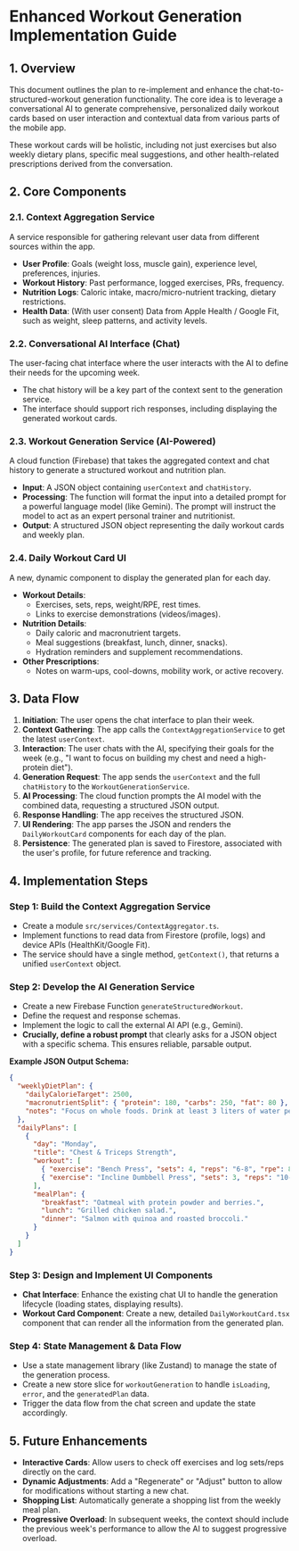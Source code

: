 # Enhanced Workout Generation Implementation Guide

## 1. Overview

This document outlines the plan to re-implement and enhance the chat-to-structured-workout generation functionality. The core idea is to leverage a conversational AI to generate comprehensive, personalized daily workout cards based on user interaction and contextual data from various parts of the mobile app.

These workout cards will be holistic, including not just exercises but also weekly dietary plans, specific meal suggestions, and other health-related prescriptions derived from the conversation.

## 2. Core Components

### 2.1. Context Aggregation Service

A service responsible for gathering relevant user data from different sources within the app.

-   **User Profile**: Goals (weight loss, muscle gain), experience level, preferences, injuries.
-   **Workout History**: Past performance, logged exercises, PRs, frequency.
-   **Nutrition Logs**: Caloric intake, macro/micro-nutrient tracking, dietary restrictions.
-   **Health Data**: (With user consent) Data from Apple Health / Google Fit, such as weight, sleep patterns, and activity levels.

### 2.2. Conversational AI Interface (Chat)

The user-facing chat interface where the user interacts with the AI to define their needs for the upcoming week.

-   The chat history will be a key part of the context sent to the generation service.
-   The interface should support rich responses, including displaying the generated workout cards.

### 2.3. Workout Generation Service (AI-Powered)

A cloud function (Firebase) that takes the aggregated context and chat history to generate a structured workout and nutrition plan.

-   **Input**: A JSON object containing `userContext` and `chatHistory`.
-   **Processing**: The function will format the input into a detailed prompt for a powerful language model (like Gemini). The prompt will instruct the model to act as an expert personal trainer and nutritionist.
-   **Output**: A structured JSON object representing the daily workout cards and weekly plan.

### 2.4. Daily Workout Card UI

A new, dynamic component to display the generated plan for each day.

-   **Workout Details**:
    -   Exercises, sets, reps, weight/RPE, rest times.
    -   Links to exercise demonstrations (videos/images).
-   **Nutrition Details**:
    -   Daily caloric and macronutrient targets.
    -   Meal suggestions (breakfast, lunch, dinner, snacks).
    -   Hydration reminders and supplement recommendations.
-   **Other Prescriptions**:
    -   Notes on warm-ups, cool-downs, mobility work, or active recovery.

## 3. Data Flow

1.  **Initiation**: The user opens the chat interface to plan their week.
2.  **Context Gathering**: The app calls the `ContextAggregationService` to get the latest `userContext`.
3.  **Interaction**: The user chats with the AI, specifying their goals for the week (e.g., "I want to focus on building my chest and need a high-protein diet").
4.  **Generation Request**: The app sends the `userContext` and the full `chatHistory` to the `WorkoutGenerationService`.
5.  **AI Processing**: The cloud function prompts the AI model with the combined data, requesting a structured JSON output.
6.  **Response Handling**: The app receives the structured JSON.
7.  **UI Rendering**: The app parses the JSON and renders the `DailyWorkoutCard` components for each day of the plan.
8.  **Persistence**: The generated plan is saved to Firestore, associated with the user's profile, for future reference and tracking.

## 4. Implementation Steps

### Step 1: Build the Context Aggregation Service

-   Create a module `src/services/ContextAggregator.ts`.
-   Implement functions to read data from Firestore (profile, logs) and device APIs (HealthKit/Google Fit).
-   The service should have a single method, `getContext()`, that returns a unified `userContext` object.

### Step 2: Develop the AI Generation Service

-   Create a new Firebase Function `generateStructuredWorkout`.
-   Define the request and response schemas.
-   Implement the logic to call the external AI API (e.g., Gemini).
-   **Crucially, define a robust prompt** that clearly asks for a JSON object with a specific schema. This ensures reliable, parsable output.

**Example JSON Output Schema:**

```json
{
  "weeklyDietPlan": {
    "dailyCalorieTarget": 2500,
    "macronutrientSplit": { "protein": 180, "carbs": 250, "fat": 80 },
    "notes": "Focus on whole foods. Drink at least 3 liters of water per day."
  },
  "dailyPlans": [
    {
      "day": "Monday",
      "title": "Chest & Triceps Strength",
      "workout": [
        { "exercise": "Bench Press", "sets": 4, "reps": "6-8", "rpe": 8 },
        { "exercise": "Incline Dumbbell Press", "sets": 3, "reps": "10-12", "rpe": 9 }
      ],
      "mealPlan": {
        "breakfast": "Oatmeal with protein powder and berries.",
        "lunch": "Grilled chicken salad.",
        "dinner": "Salmon with quinoa and roasted broccoli."
      }
    }
  ]
}
```

### Step 3: Design and Implement UI Components

-   **Chat Interface**: Enhance the existing chat UI to handle the generation lifecycle (loading states, displaying results).
-   **Workout Card Component**: Create a new, detailed `DailyWorkoutCard.tsx` component that can render all the information from the generated plan.

### Step 4: State Management & Data Flow

-   Use a state management library (like Zustand) to manage the state of the generation process.
-   Create a new store slice for `workoutGeneration` to handle `isLoading`, `error`, and the `generatedPlan` data.
-   Trigger the data flow from the chat screen and update the state accordingly.

## 5. Future Enhancements

-   **Interactive Cards**: Allow users to check off exercises and log sets/reps directly on the card.
-   **Dynamic Adjustments**: Add a "Regenerate" or "Adjust" button to allow for modifications without starting a new chat.
-   **Shopping List**: Automatically generate a shopping list from the weekly meal plan.
-   **Progressive Overload**: In subsequent weeks, the context should include the previous week's performance to allow the AI to suggest progressive overload.
